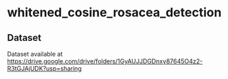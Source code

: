 # whitened_cosine_rosacea_detection
## Dataset
Dataset available at https://drive.google.com/drive/folders/1GyAUJJDGDnxy87645O4z2-R3tGJAjUDK?usp=sharing
